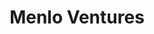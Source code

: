 ---
layout: firm_page
title: "Menlo Ventures"
id: "menlovc.com"
permalink: "/menloventuresmenlovc.com/"
website: "https://www.menlovc.com"
offices: "Menlo Park (United States)"
investment_stages: "Seed, Series A, Series B"
portfolio_companies: "Astrix, Kinetic, Numeric, ShopMy"
portfolio_link: "https://menlovc.com/portfolio/"
investment_markets: "AI, Bio + Healthcare, Consumer, Cloud Infrastructure, Cybersecurity, Fintech, SaaS, Supply Chain + Automation"
founded_year: "1976"
description: "Menlo Ventures is a Bay Area venture capital firm that invests early-stage across consumer, enterprise, and healthcare technologies. They are deeply committed to their portfolio companies and work closely with founders to help them succeed."
linkedin: "https://www.linkedin.com/company/menlo-ventures/"
twitter: "https://twitter.com/MenloVentures"
instagram: ""
team_page: "https://menlovc.com/team/"
investor_type: "Venture Capital"
crunchbase: ""
pitchbook: ""

# SEO Optimization
meta_title: "Menlo Ventures - VC Firm - projectstartups.com"
meta_description: "Menlo Ventures, Menlo Ventures is a Bay Area venture capital firm that invests early-stage across consumer, enterprise, and healthcare technologies. They are deeply c..."
meta_keywords: "Menlo Ventures, AI, Bio + Healthcare, Consumer, Cloud Infrastructure, Cybersecurity, Fintech, SaaS, Supply Chain + Automation, VC firm, venture capital, startup investor, projectstartups.com"
canonical_url: "https://vc.projectstartups.com/menloventuresmenlovc.com/"
---